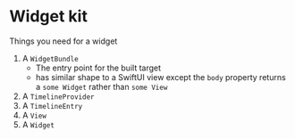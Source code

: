 # Widget kit

Things you need for a widget

1. A `WidgetBundle`
    - The entry point for the built target
    - has similar shape to a SwiftUI view except the `body` property returns a
      `some Widget` rather than `some View`
1. A `TimelineProvider`
1. A `TimelineEntry`
1. A `View`
1. A `Widget`
